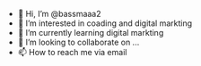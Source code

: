 - 👋 Hi, I’m @bassmaaa2
- 👀 I’m interested in coading and digital markting
- 🌱 I’m currently learning digital markting
- 💞️ I’m looking to collaborate on ...
- 📫 How to reach me via email 

<!---
bassmaaa2/bassmaaa2 is a ✨ special ✨ repository because its `README.md` (this file) appears on your GitHub profile.
You can click the Preview link to take a look at your changes.
--->
